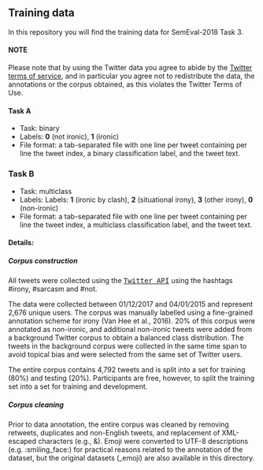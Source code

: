 ## Training data ##

In this repository you will find the training data for SemEval-2018 Task 3.

#### NOTE ####
Please note that by using the Twitter data you agree to abide
by the <a href="https://dev.twitter.com/overview/terms/agreement-and-policy" target="_blank">Twitter terms of service</a>, and in particular you agree not to redistribute the data, the annotations or the corpus obtained, as this violates the Twitter Terms of Use.


#### Task A ####
* Task: binary
* Labels: **0** (not ironic), **1** (ironic)
* File format: a tab-separated file with one line per tweet containing per line the tweet index, a binary classification label, and the tweet text.

### Task B ###
* Task: multiclass
* Labels: Labels: **1** (ironic by clash), **2** (situational irony), **3** (other irony), **0** (non-ironic)
* File format: a tab-separated file with one line per tweet containing per line the tweet index, a multiclass classification label, and the tweet text.


#### Details: ####

<h5> Corpus construction</h5>
All tweets were collected using the <a href="http://dev.twitter.com/rest/public" target="_blank"><tt>Twitter API</tt></a> using the hashtags #irony, #sarcasm and #not.

The data were collected between 01/12/2017 and 04/01/2015 and represent 2,676 unique users. The corpus was manually labelled using a fine-grained annotation scheme for irony (Van Hee et al., 2016). 20% of this corpus were annotated as non-ironic, and additional non-ironic tweets were added from a background Twitter corpus to obtain a balanced class distribution. The tweets in the background corpus were collected in the same time span to avoid topical bias and were selected from the same set of Twitter users.


The entire corpus contains 4,792 tweets and is split into a set for training (80%) and testing (20%). Participants are free, however, to split the training set into a set for training and development.

<h5> Corpus cleaning</h5>
Prior to data annotation, the entire corpus was cleaned by removing retweets, duplicates and non-English tweets, and replacement of XML-escaped characters (e.g., &amp;). Emoji were converted to UTF-8 descriptions (e.g. :smiling_face:) for practical reasons related to the annotation of the dataset, but the original datasets (_emoji) are also available in this directory.

